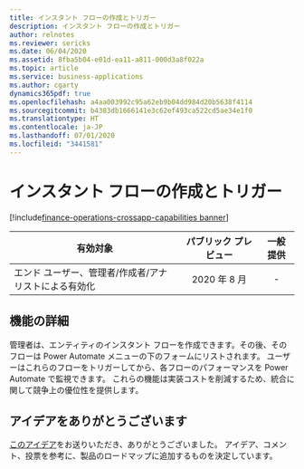 ```yaml
---
title: インスタント フローの作成とトリガー
description: インスタント フローの作成とトリガー
author: relnotes
ms.reviewer: sericks
ms.date: 06/04/2020
ms.assetid: 8fba5b04-e01d-ea11-a811-000d3a8f022a
ms.topic: article
ms.service: business-applications
ms.author: cgarty
dynamics365pdf: true
ms.openlocfilehash: a4aa003992c95a62eb9b04dd984d20b5638f4114
ms.sourcegitcommit: b4383db1666141e3c62ef493ca522cd5ae34e1f0
ms.translationtype: HT
ms.contentlocale: ja-JP
ms.lasthandoff: 07/01/2020
ms.locfileid: "3441581"
---
```

# <a name="create-and-trigger-instant-flows"></a>インスタント フローの作成とトリガー
[!include[finance-operations-crossapp-capabilities banner](../includes/finance-operations-crossapp-capabilities.md)]

| 有効対象    |  パブリック プレビュー | 一般提供 | 
| ---------- | :----------: |:----------: |
|エンド ユーザー、管理者/作成者/アナリストによる有効化|2020 年 8 月| -|






## <a name="feature-details"></a>機能の詳細
<!--feature detail start -->
管理者は、エンティティのインスタント フローを作成できます。その後、そのフローは Power Automate メニューの下のフォームにリストされます。 ユーザーはこれらのフローをトリガーしてから、各フローのパフォーマンスを Power Automate で監視できます。 これらの機能は実装コストを削減するため、統合に関して競争上の優位性を提供します。
<!--feature detail end -->









## <a name="thank-you-for-your-idea"></a>アイデアをありがとうございます
[このアイデア](https://experience.dynamics.com/ideas/idea/?ideaid=f5515021-64ba-e711-80c0-00155d7cd0b4)をお送りいただき、ありがとうございました。 アイデア、コメント、投票を参考に、製品のロードマップに追加するものを決定しています。
